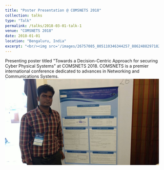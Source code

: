 ```yaml
---
title: "Poster Presentation @ COMSNETS 2018"
collection: talks
type: "Talk"
permalink: /talks/2018-03-01-talk-1
venue: "COMSNETS 2018"
date: 2018-01-01
location: "Bengaluru, India"
excerpt: "<br/><img src='/images/26757085_805110346344257_886248829718279501_o.jpg'>"
---
```

Presenting poster titled "Towards a Decision-Centric Approach for securing Cyber Physical Systems" at COMSNETS 2018. COMSNETS is a premier international conference dedicated to advances in Networking and Communications Systems.
<br/><img src='/images/26757085_805110346344257_886248829718279501_o.jpg'>
